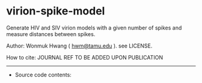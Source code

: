 # virion-spike-model

Generate HIV and SIV virion models with a given number of spikes and measure distances between spikes.

Author: Wonmuk Hwang ( hwm@tamu.edu ). see LICENSE.

How to cite: JOURNAL REF TO BE ADDED UPON PUBLICATION

-------------------------------------------------------

* Source code contents:

